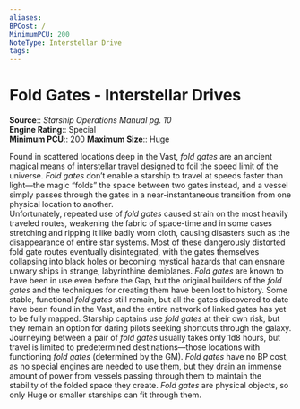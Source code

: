 ```yaml
---
aliases: 
BPCost: /
MinimumPCU: 200
NoteType: Interstellar Drive
tags: 
---
```


# Fold Gates - Interstellar Drives

**Source**:: _Starship Operations Manual pg. 10_  
**Engine Rating**:: Special  
**Minimum PCU**:: 200
**Maximum Size**:: Huge

Found in scattered locations deep in the Vast, _fold gates_ are an ancient magical means of interstellar travel designed to foil the speed limit of the universe. _Fold gates_ don’t enable a starship to travel at speeds faster than light—the magic “folds” the space between two gates instead, and a vessel simply passes through the gates in a near-instantaneous transition from one physical location to another.  
Unfortunately, repeated use of _fold gates_ caused strain on the most heavily traveled routes, weakening the fabric of space-time and in some cases stretching and ripping it like badly worn cloth, causing disasters such as the disappearance of entire star systems. Most of these dangerously distorted fold gate routes eventually disintegrated, with the gates themselves collapsing into black holes or becoming mystical hazards that can ensnare unwary ships in strange, labyrinthine demiplanes. _Fold gates_ are known to have been in use even before the Gap, but the original builders of the _fold gates_ and the techniques for creating them have been lost to history. Some stable, functional _fold gates_ still remain, but all the gates discovered to date have been found in the Vast, and the entire network of linked gates has yet to be fully mapped. Starship captains use _fold gates_ at their own risk, but they remain an option for daring pilots seeking shortcuts through the galaxy.  
Journeying between a pair of _fold gates_ usually takes only 1d8 hours, but travel is limited to predetermined destinations—those locations with functioning _fold gates_ (determined by the GM). _Fold gates_ have no BP cost, as no special engines are needed to use them, but they drain an immense amount of power from vessels passing through them to maintain the stability of the folded space they create. _Fold gates_ are physical objects, so only Huge or smaller starships can fit through them.
